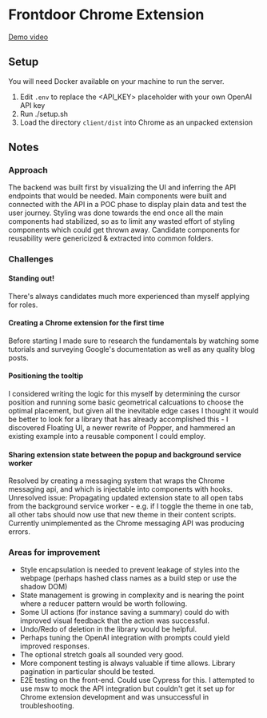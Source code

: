 # Frontdoor Chrome Extension

[Demo video](https://www.youtube.com/watch?v=Cxni4qf0F4w)

## Setup

You will need Docker available on your machine to run the server.

1. Edit `.env` to replace the <API_KEY> placeholder with your own OpenAI API key
2. Run ./setup.sh
3. Load the directory `client/dist` into Chrome as an unpacked extension


## Notes

### Approach
The backend was built first by visualizing the UI and inferring the API endpoints that would be needed.
Main components were built and connected with the API in a POC phase to display plain data and test the user journey.
Styling was done towards the end once all the main components had stabilized, so as to limit any wasted effort of styling components which could get thrown away.
Candidate components for reusability were genericized & extracted into common folders.


### Challenges

#### Standing out!
There's always candidates much more experienced than myself applying for roles.

#### Creating a Chrome extension for the first time
Before starting I made sure to research the fundamentals by watching some tutorials and surveying Google's documentation as well as any quality blog posts.


#### Positioning the tooltip
I considered writing the logic for this myself by determining the cursor position and running some basic geometrical calcuations to choose the optimal placement, but given all the inevitable edge cases I thought it would be better to look for a library that has already accomplished this - I discovered Floating UI, a newer rewrite of Popper, and hammered an existing example into a reusable component I could employ.


#### Sharing extension state between the popup and background service worker
Resolved by creating a messaging system that wraps the Chrome messaging api, and which is injectable into components with hooks.
Unresolved issue: Propagating updated extension state to all open tabs from the background service worker - e.g. if I toggle the theme in one tab, all other tabs should now use that new theme in their content scripts. Currently unimplemented as the Chrome messaging API was producing errors.


### Areas for improvement
* Style encapsulation is needed to prevent leakage of styles into the webpage (perhaps hashed class names as a build step or use the shadow DOM)
* State management is growing in complexity and is nearing the point where a reducer pattern would be worth following.
* Some UI actions (for instance saving a summary) could do with improved visual feedback that the action was successful.  
* Undo/Redo of deletion in the library would be helpful.  
* Perhaps tuning the OpenAI integration with prompts could yield improved responses.
* The optional stretch goals all sounded very good.  
* More component testing is always valuable if time allows. Library pagination in particular should be tested.  
* E2E testing on the front-end. Could use Cypress for this. I attempted to use msw to mock the API integration but couldn't get it set up for Chrome extension development and was unsuccessful in troubleshooting.
